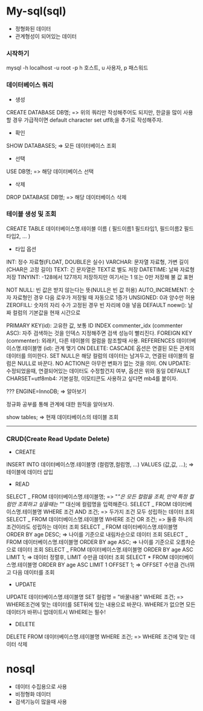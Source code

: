 # My-sql(sql)

- 정형화된 데이터
- 관계형성이 되어있는 데이터

### 시작하기

mysql -h localhost -u root -p
h 호스트, u 사용자, p 패스워드

### 데이터베이스 쿼리

- 생성

CREATE DATABASE DB명;
=> 위의 쿼리만 작성해주어도 되지만, 한글을 많이 사용할 경우 가급적이면 default character set utf8;을 추가로 작성해주자.

- 확인

SHOW DATABASES;
=> 모든 데이터베이스 조회

- 선택

USE DB명;
=> 해당 데이터베이스 선택

- 삭제

DROP DATABASE DB명;
=> 해당 데이터베이스 삭제

### 테이블 생성 및 조회

CREATE TABLE 데이터베이스명.테이블 이름 (
필드이름1 필드타입1,
필드이름2 필드타입2,
...
)

- 타입 옵션

INT: 정수 자료형(FLOAT, DOUBLE은 실수)
VARCHAR: 문자열 자료형, 가변 길이(CHAR은 고정 길이)
TEXT: 긴 문자열은 TEXT로 별도 저장
DATETIME: 날짜 자료형 저장
TINYINT: -128에서 127까지 저장하지만 여기서는 1 또는 0만 저장해 불 값 표현

NOT NULL: 빈 값은 받지 않는다는 뜻(NULL은 빈 값 허용)
AUTO_INCREMENT: 숫자 자료형인 경우 다음 로우가 저장될 때 자동으로 1증가
UNSIGNED: 0과 양수만 허용
ZEROFILL: 숫자의 자리 수가 고정된 경우 빈 자리에 0을 넣음
DEFAULT noew(): 날짜 컬럼의 기본값을 현재 시간으로

PRIMARY KEY(id): 고유한 값, 보통 ID
INDEX commenter_idx (commenter ASC): 자주 검색하는 것을 인덱스 지정해주면 검색 성능이 빨리진다.
FOREIGN KEY (commenter): 외래키, 다른 테이블의 컬럼을 참조할때 사용.
REFERENCES 데이터베이스명.테이블명 (id): 관계 맺기
ON DELETE: CASCADE 옵션은 연결된 모든 관계의 데이터를 의미한다. SET NULL은 해당 컬럼의 데이터는 남겨두고, 연결된 테이블의 컬럼은 NULL로 바꾼다. NO ACTION은 아무런 변화가 없는 것을 의미.
ON UPDATE: 수정되었을때, 연결되어있는 데이터도 수정할건지 여부, 옵션은 위와 동일
DEFAULT CHARSET=utf8mb4: 기본설정, 이모티콘도 사용하고 싶다면 mb4를 붙이자.

???
ENGINE=InnoDB; => 알아보기

정규화 공부를 통해 관계에 대한 원칙을 알아보자.

show tables;
=> 현재 데이타베이스의 테이블 조회

---

### CRUD(Create Read Update Delete)

- CREATE

INSERT INTO 데이터베이스명.테이블명 (컬럼명,컬럼명, ...) VALUES (값,값, ...);
=> 테이블에 데이터 삽입

- READ

SELECT _ FROM 데이터베이스명.테이블명;
=> "_"은 모든 컬럼을 조회, 만약 특정 컬럼만 조회하고 싶을때는 "_" 대신에 컬럼명을 입력해준다.
SELECT _ FROM 데이터베이스명.테이블명 WHERE 조건 AND 조건;
=> 두가지 조건 모두 성립하는 데이터 조회
SELECT _ FROM 데이터베이스명.테이블명 WHERE 조건 OR 조건;
=> 둘중 하나의 조건이라도 성립하는 데이터 조회
SELECT _ FROM 데이터베이스명.테이블명 ORDER BY age DESC;
=> 나이를 기준으로 내림차순으로 데이터 조회
SELECT _ FROM 데이터베이스명.테이블명 ORDER BY age ASC;
=> 나이를 기준으로 오름차순으로 데이터 조회
SELECT _ FROM 데이터베이스명.테이블명 ORDER BY age ASC LIMIT 1;
=> 데이터 정렬후, LIMIT 수만큼 데이터 조회
SELECT \* FROM 데이터베이스명.테이블명 ORDER BY age ASC LIMIT 1 OFFSET 1;
=> OFFSET 수만큼 건너뛰고 다음 데이터를 조회

- UPDATE

UPDATE 데이터베이스명.테이블명 SET 컬럼명 = "바꿀내용" WHERE 조건;
=> WHERE조건에 맞는 데이터를 SET뒤에 있는 내용으로 바꾼다. WHERE가 없으면 모든 데이터가 바뀌니 업데이트시 WHERE는 필수!

- DELETE

DELETE FROM 데이터베이스명.테이블명 WHERE 조건;
=> WHERE 조건에 맞는 데이터 삭제

# nosql

- 데이터 수집용으로 사용
- 비정형화 데이터
- 검색기능이 많을때 사용
